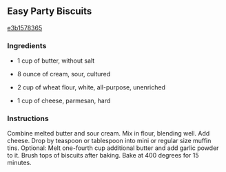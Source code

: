 ## Easy Party Biscuits

[e3b1578365](http://www.food.com/recipe/easy-party-biscuits-433395)

### Ingredients

 - 1 cup of butter, without salt

 - 8 ounce of cream, sour, cultured

 - 2 cup of wheat flour, white, all-purpose, unenriched

 - 1 cup of cheese, parmesan, hard

### Instructions

Combine melted butter and sour cream. Mix in flour, blending well. Add cheese. Drop by teaspoon or tablespoon into mini or regular size muffin tins. Optional: Melt one-fourth cup additional butter and add garlic powder to it. Brush tops of biscuits after baking. Bake at 400 degrees for 15 minutes.